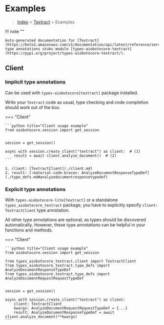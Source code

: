 # Examples

> [Index](../README.md) > [Textract](./README.md) > Examples

!!! note ""

    Auto-generated documentation for [Textract](https://boto3.amazonaws.com/v1/documentation/api/latest/reference/services/textract.html#Textract)
    type annotations stubs module [types-aiobotocore-textract](https://pypi.org/project/types-aiobotocore-textract/).

## Client

### Implicit type annotations

Can be used with `types-aiobotocore[textract]` package installed.

Write your `Textract` code as usual,
type checking and code completion should work out of the box.



=== "Client"

    ```python title="Client usage example"
    from aiobotocore.session import get_session


    session = get_session()

    async with session.create_client("textract") as client:  # (1)
        result = await client.analyze_document()  # (2)
    ```

    1. client: [TextractClient](./client.md)
    2. result: [:material-code-braces: AnalyzeDocumentResponseTypeDef](./type_defs.md#analyzedocumentresponsetypedef) 






### Explicit type annotations

With `types-aiobotocore-lite[textract]`
or a standalone `types_aiobotocore_textract` package, you have to explicitly specify
`client: TextractClient` type annotation.

All other type annotations are optional, as types should be discovered automatically.
However, these type annotations can be helpful in your functions and methods.


=== "Client"

    ```python title="Client usage example"
    from aiobotocore.session import get_session

    from types_aiobotocore_textract.client import TextractClient
    from types_aiobotocore_textract.type_defs import AnalyzeDocumentResponseTypeDef
    from types_aiobotocore_textract.type_defs import AnalyzeDocumentRequestRequestTypeDef


    session = get_session()

    async with session.create_client("textract") as client:
        client: TextractClient
        kwargs: AnalyzeDocumentRequestRequestTypeDef = {...}
        result: AnalyzeDocumentResponseTypeDef = await client.analyze_document(**kwargs)
    ```




